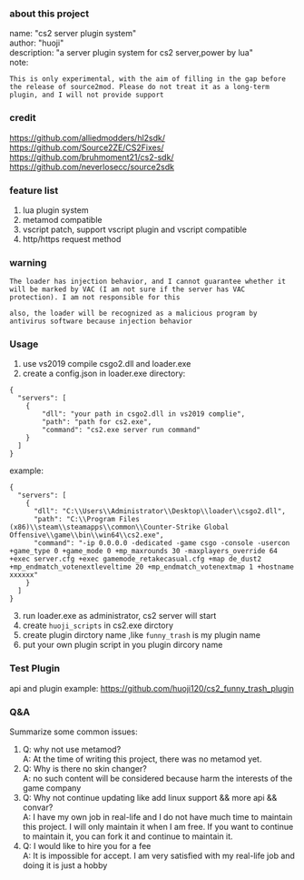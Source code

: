 ### about this project
name: "cs2 server plugin system"  
author: "huoji"  
description: "a server plugin system for cs2 server,power by lua"  
note:  
```
This is only experimental, with the aim of filling in the gap before the release of source2mod. Please do not treat it as a long-term plugin, and I will not provide support 
```

### credit  
https://github.com/alliedmodders/hl2sdk/  
https://github.com/Source2ZE/CS2Fixes/  
https://github.com/bruhmoment21/cs2-sdk/  
https://github.com/neverlosecc/source2sdk  

### feature list 
1. lua plugin system 
2. metamod compatible 
3. vscript patch, support vscript plugin and vscript compatible 
4. http/https request method 

### warning
```
The loader has injection behavior, and I cannot guarantee whether it will be marked by VAC (I am not sure if the server has VAC protection). I am not responsible for this

also, the loader will be recognized as a malicious program by antivirus software because injection behavior
```

### Usage 
1. use vs2019 compile csgo2.dll and loader.exe 
2. create a config.json in loader.exe directory: 
```
{
  "servers": [
    {
        "dll": "your path in csgo2.dll in vs2019 complie",
        "path": "path for cs2.exe",
        "command": "cs2.exe server run command"
    }
  ]
}
```
example:  
```
{
  "servers": [
    {
      "dll": "C:\\Users\\Administrator\\Desktop\\loader\\csgo2.dll",
      "path": "C:\\Program Files (x86)\\steam\\steamapps\\common\\Counter-Strike Global Offensive\\game\\bin\\win64\\cs2.exe",
      "command": "-ip 0.0.0.0 -dedicated -game csgo -console -usercon +game_type 0 +game_mode 0 +mp_maxrounds 30 -maxplayers_override 64 +exec server.cfg +exec gamemode_retakecasual.cfg +map de_dust2 +mp_endmatch_votenextleveltime 20 +mp_endmatch_votenextmap 1 +hostname xxxxxx"
    }
  ]
}

```
3. run loader.exe as administrator, cs2 server will start
4. create `huoji_scripts` in cs2.exe dirctory
5. create plugin dirctory name ,like `funny_trash` is my plugin name
6. put your own plugin script in you plugin dircory name 
### Test Plugin  
api and plugin example: 
https://github.com/huoji120/cs2_funny_trash_plugin  

### Q&A
Summarize some common issues:  
1. Q: why not use metamod?   
   A: At the time of writing this project, there was no metamod yet.   
2. Q: Why is there no skin changer?   
   A: no such content will be considered because harm the interests of the game company  
3. Q: Why not continue updating like add linux support && more api && convar?  
   A: I have my own job in real-life and I do not have much time to maintain this project. I will only maintain it when I am free. If you want to continue to maintain it, you can fork it and continue to maintain it.  
4. Q: I would like to hire you for a fee  
   A: It is impossible for accept. I am very satisfied with my real-life job and doing it is just a hobby  

